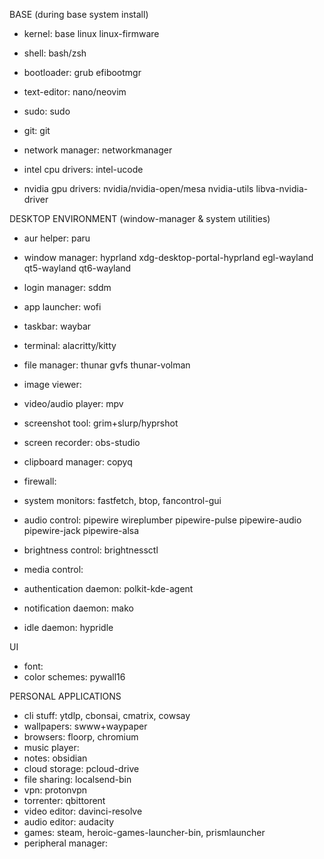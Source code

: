 BASE (during base system install)
- kernel: base linux linux-firmware
- shell: bash/zsh
- bootloader: grub efibootmgr
- text-editor: nano/neovim
- sudo: sudo
- git: git
- network manager: networkmanager

- intel cpu drivers: intel-ucode
- nvidia gpu drivers: nvidia/nvidia-open/mesa nvidia-utils libva-nvidia-driver

DESKTOP ENVIRONMENT (window-manager & system utilities)
- aur helper: paru
- window manager: hyprland xdg-desktop-portal-hyprland egl-wayland qt5-wayland qt6-wayland 
- login manager: sddm
- app launcher: wofi
- taskbar: waybar
- terminal: alacritty/kitty
- file manager: thunar gvfs thunar-volman
- image viewer:
- video/audio player: mpv
- screenshot tool: grim+slurp/hyprshot
- screen recorder: obs-studio
- clipboard manager: copyq

- firewall: 
- system monitors: fastfetch, btop, fancontrol-gui
- audio control: pipewire wireplumber pipewire-pulse pipewire-audio pipewire-jack pipewire-alsa
- brightness control: brightnessctl
- media control: 
- authentication daemon: polkit-kde-agent
- notification daemon: mako
- idle daemon: hypridle

UI
- font:
- color schemes: pywall16

PERSONAL APPLICATIONS
- cli stuff: ytdlp, cbonsai, cmatrix, cowsay
- wallpapers: swww+waypaper
- browsers: floorp, chromium
- music player: 
- notes: obsidian
- cloud storage: pcloud-drive
- file sharing: localsend-bin
- vpn: protonvpn
- torrenter: qbittorent
- video editor: davinci-resolve
- audio editor: audacity
- games: steam, heroic-games-launcher-bin, prismlauncher
- peripheral manager: 
